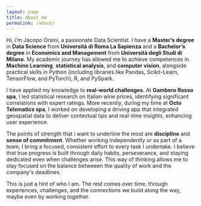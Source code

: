 ```yaml
---
layout: page
title: About me
permalink: /about/
---
```


Hi, i'm Jacopo Orsini, a passionate Data Scientist. I have a **Master’s degree** in **Data Science** from **Università di Roma La Sapienza** and a **Bachelor’s degree** in **Economics and Management** from **Università degli Studi di Milano**. My academic journey has allowed me to achieve competences in **Machine Learning**, **statistical analysis**, and **computer vision**, alongside practical skills in Python (including libraries like Pandas, Scikit-Learn, TensorFlow, and PyTorch), R, and PySpark.

I have applied my knowledge to **real-world challenges**. At **Gambero Rosso spa**, I led statistical research on Italian wine prices, identifying significant correlations with expert ratings. More recently, during my time at **Octo Telematics spa**, I worked on developing a driving app that integrated geospatial data to deliver contextual tips and real-time insights, enhancing user experience.

The points of strength that i want to underline the most are **discipline** and **sense of commitment**. Whether working independently or as part of a team, I bring a focused, consistent effort to every task I undertake. I believe that true progress is built through daily habits, perseverance, and staying dedicated even when challenges arise. This way of thinking allows me to stay focused on the balance betweeen the quality of work and the company's deadlines.

This is just a hint of who I am. The rest comes over time, through experiences, challenges, and the connections we build along the way, maybe even by working together.